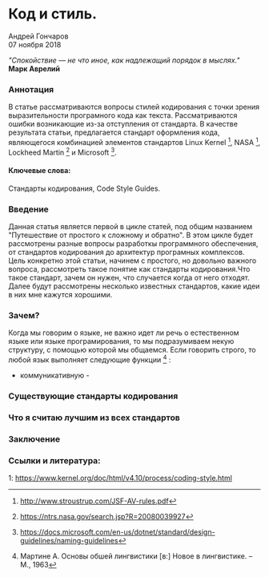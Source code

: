 # Код и стиль.  

Андрей Гончаров  
07 ноября 2018  

<i>"Спокойствие — не что иное, как надлежащий порядок в мыслях."</i>  
**Марк Аврелий**  

### Аннотация  
В статье рассматриваются вопросы стилей кодирования с точки зрения выразительности програмного кода как текста. Рассматриваются ошибки возникающие из-за отступления от стандарта. 
В качестве результата статьи, предлагается стандарт оформления кода, являющегося комбинацией элементов стандартов Linux Kernel [<sup>1</sup>](#1), NASA [^2], Lockheed Martin [^3] и Microsoft [^4].



#### Ключевые слова:  
Стандарты кодирования, Code Style Guides.  

### Введение 
Данная статья является первой в цикле статей, под общим названием "Путешествие от простого к сложному и обратно". В этом цикле будет рассмотрены разные вопросы разработкы программного обеспечения, от стандартов кодирования до архитектур програмных комплексов.   
Цель конкретно этой статьи, начинем с простого, но довольно важного вопроса, рассмотреть такое понятие как стандарты кодирования.Что такое стандарт, зачем он нужен, что случается когда от него отходят. Далее будут рассмотрены несколько известных стандартов, какие идеи в них мне кажутся хорошими. 

### Зачем?  
Когда мы говорим о языке, не важно идет ли речь о естественном языке или языке програмирования, то мы подразумиваем некую структуру, с помощью которой мы общаемся. Если говорить строго, то любой язык выполняет следующие функции [^5] : 
* коммуникативную - 

### Существующие стандарты кодирования  
### Что я считаю лучшим из всех стандартов  
### Заключение  
### Ссылки и литература:  
<a class='anchor' id='1'>1</a>: https://www.kernel.org/doc/html/v4.10/process/coding-style.html
[^2]: http://www.stroustrup.com/JSF-AV-rules.pdf
[^3]: https://ntrs.nasa.gov/search.jsp?R=20080039927
[^4]: https://docs.microsoft.com/en-us/dotnet/standard/design-guidelines/naming-guidelines
[^5]: Мартине А. Основы обшей лингвистики \[в:\] Новое в лингвистике. – М., 1963


